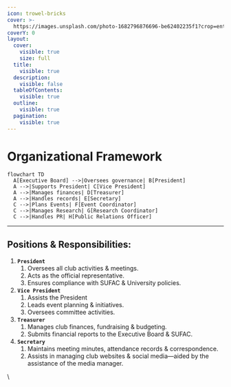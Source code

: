 ```yaml
---
icon: trowel-bricks
cover: >-
  https://images.unsplash.com/photo-1682796876696-be62402235f1?crop=entropy&cs=srgb&fm=jpg&ixid=M3wxOTcwMjR8MHwxfHNlYXJjaHw4fHxoaWVyYXJjaHl8ZW58MHx8fHwxNzQxNDEzMDc4fDA&ixlib=rb-4.0.3&q=85
coverY: 0
layout:
  cover:
    visible: true
    size: full
  title:
    visible: true
  description:
    visible: false
  tableOfContents:
    visible: true
  outline:
    visible: true
  pagination:
    visible: true
---
```


# Organizational Framework

```mermaid
flowchart TD
  A[Executive Board] -->|Oversees governance| B[President]
  A -->|Supports President| C[Vice President]
  A -->|Manages finances| D[Treasurer]
  A -->|Handles records| E[Secretary]
  C -->|Plans Events| F[Event Coordinator]
  C -->|Manages Research| G[Research Coordinator]
  C -->|Handles PR| H[Public Relations Officer]
```

***

## Positions & Responsibilities:

1. **`President`**
   1. Oversees all club activities & meetings.
   2. Acts as the official representative.
   3. Ensures compliance with SUFAC & University policies.
2. **`Vice President`**
   1. Assists the President
   2. Leads event planning & initiatives.
   3. Oversees committee activities.
3. **`Treasurer`**
   1. Manages club finances, fundraising & budgeting.
   2. Submits financial reports to the Executive Board & SUFAC.
4. **`Secretary`**
   1. Maintains meeting minutes, attendance records & correspondence.
   2. Assists in managing club websites & social media—aided by the assistance of the media manager.

\
